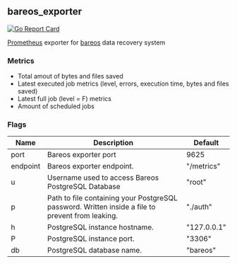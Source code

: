 ## bareos_exporter
[![Go Report Card](https://goreportcard.com/badge/github.com/dreyau/bareos_exporter)](https://goreportcard.com/report/github.com/dreyau/bareos_exporter)

[Prometheus](https://github.com/prometheus) exporter for [bareos](https://github.com/bareos) data recovery system


### Metrics

- Total amout of bytes and files saved
- Latest executed job metrics (level, errors, execution time, bytes and files saved)
- Latest full job (level = F) metrics
- Amount of scheduled jobs

### Flags

Name    | Description                                                                                 | Default
--------|---------------------------------------------------------------------------------------------|----------------------
port    | Bareos exporter port                                                                        | 9625
endpoint| Bareos exporter endpoint.                                                                   | "/metrics"
u       | Username used to access Bareos PostgreSQL Database                                               | "root"
p       | Path to file containing your PostgreSQL password. Written inside a file to prevent from leaking. | "./auth"
h       | PostgreSQL instance hostname.                                                                    | "127.0.0.1"
P       | PostgreSQL instance port.                                                                        | "3306"
db      | PostgreSQL database name.                                                                        | "bareos"
